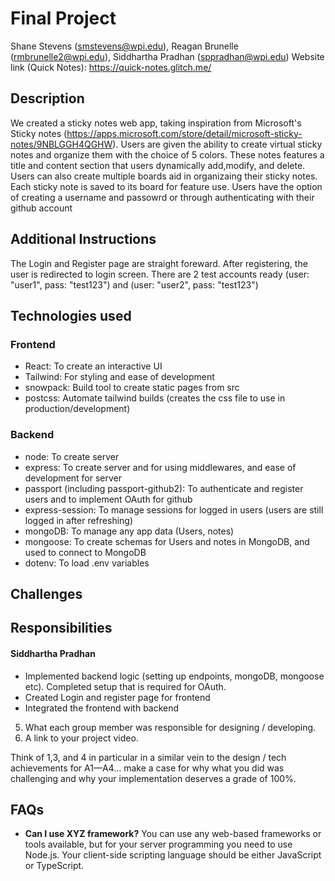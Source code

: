 # Final Project

Shane Stevens (smstevens@wpi.edu), Reagan Brunelle (rmbrunelle2@wpi.edu), Siddhartha Pradhan (sppradhan@wpi.edu)
Website link (Quick Notes): https://quick-notes.glitch.me/

## Description
We created a sticky notes web app, taking inspiration from Microsoft's Sticky notes (https://apps.microsoft.com/store/detail/microsoft-sticky-notes/9NBLGGH4QGHW). Users are given the ability to create virtual sticky notes and organize them with the choice of 5 colors. These notes features a title and content section that users dynamically add,modify, and delete. Users can also create multiple boards aid in organizaing their sticky notes. Each sticky note is saved to its board for feature use. Users have the option of creating a username and passowrd or through authenticating with their github account

## Additional Instructions
The Login and Register page are straight foreward. After registering, the user is redirected to login screen. There are 2 test accounts ready (user: "user1", pass: "test123") and (user: "user2", pass: "test123")

## Technologies used
### Frontend
- React: To create an interactive UI
- Tailwind: For styling and ease of development
- snowpack: Build tool to create static pages from src
- postcss: Automate tailwind builds (creates the css file to use in production/development)
### Backend
- node: To create server
- express: To create server and for using middlewares, and ease of development for server
- passport (including passport-github2): To authenticate and register users and to implement OAuth for github
- express-session: To manage sessions for logged in users (users are still logged in after refreshing)
- mongoDB: To manage any app data (Users, notes)
- mongoose: To create schemas for Users and notes in MongoDB, and used to connect to MongoDB
- dotenv: To load .env variables

## Challenges

## Responsibilities
#### Siddhartha Pradhan
- Implemented backend logic (setting up endpoints, mongoDB, mongoose etc). Completed setup that is required for OAuth.
- Created Login and register page for frontend
- Integrated the frontend with backend
5. What each group member was responsible for designing / developing.
6. A link to your project video.

Think of 1,3, and 4 in particular in a similar vein to the design / tech achievements for A1—A4… make a case for why what you did was challenging and why your implementation deserves a grade of 100%.

## FAQs

- **Can I use XYZ framework?** You can use any web-based frameworks or tools available, but for your server programming you need to use Node.js. Your client-side scripting language should be either JavaScript or TypeScript.
